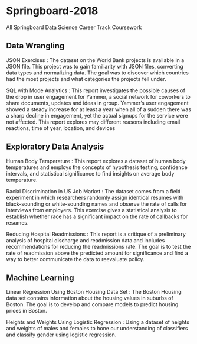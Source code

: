 # Springboard-2018
All Springboard Data Science Career Track Coursework

## Data Wrangling
JSON Exercises : The dataset on the World Bank projects is available in a JSON file. This project was to gain familiarity with JSON files, converting data types and normalizing data. The goal was to discover which countries had the most projects and what categories the projects fell under.

SQL with Mode Analytics : This report investigates the possible causes of the drop in user engagement for Yammer, a social network for coworkers to share documents, updates and ideas in group. Yammer’s user engagement showed a steady increase for at least a year when all of a sudden there was a sharp decline in engagement, yet the actual signups for the service were not affected. This report explores may different reasons including email reactions, time of year, location, and devices

## Exploratory Data Analysis
Human Body Temperature : This report explores a dataset of human body temperatures and employs the concepts of hypothesis testing, confidence intervals, and statistical significance to find insights on average body temperature.

Racial Discrimination in US Job Market : The dataset comes from a field experiment in which researchers randomly assign identical resumes with black-sounding or white-sounding names and observe the rate of calls for interviews from employers. This exercise gives a statistical analysis to establish whether race has a significant impact on the rate of callbacks for resumes.

Reducing Hospital Readmissions : This report is a critique of a preliminary analysis of hospital discharge and readmission data and includes recommendations for reducing the readmissions rate. The goal is to test the rate of readmission above the predicted amount for significance and find a way to better communicate the data to reevaluate policy.

## Machine Learning
Linear Regression Using Boston Housing Data Set : The Boston Housing data set contains information about the housing values in suburbs of Boston. The goal is to develop and compare models to predict housing prices in Boston.

Heights and Weights Using Logistic Regression : Using a dataset of heights and weights of males and females to hone our understanding of classifiers and classify gender using logistic regression.

